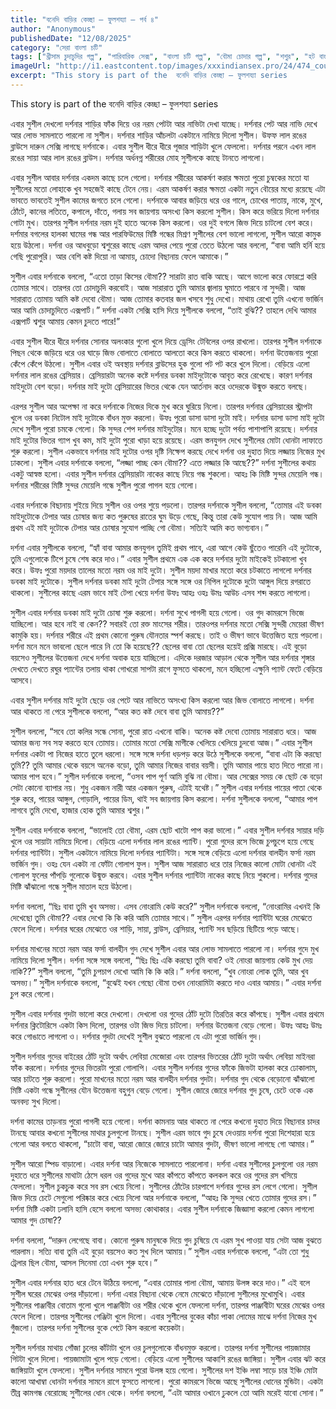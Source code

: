 ```yaml
---
title: "বনেদি বাড়ির কেচ্ছা – ফুলশয্যা – পর্ব ৪"
author: "Anonymous"
publishedDate: "12/08/2025"
category: "সেরা বাংলা চটি"
tags: ["থ্রীসাম চুদাচুদির গল্প", "পারিবারিক সেক্স", "বাংলা চটি গল্প", "বৌমা চোদার গল্প", "শশুর", "হট বাংলা চটি"]
imageUrl: "http://i1.eastcontent.top/images/xxxindiansex.pro/24/474_coupled_with_poonam.jpg"
excerpt: "This story is part of the  বনেদি বাড়ির কেচ্ছা – ফুলশয্যা series             এবার সুশীল দেখলো দর্শনার শাড়ির ফাঁক দিয়ে ওর নরম পেটটা আর নাভিটা দেখা যাচ্ছে। দর্শনার পেট আর নাভি দেখে আর লোভ সামলাতে পারলো ন..."
---
```


This story is part of the 
বনেদি বাড়ির কেচ্ছা – ফুলশয্যা series












এবার সুশীল দেখলো দর্শনার শাড়ির ফাঁক দিয়ে ওর নরম পেটটা আর নাভিটা দেখা যাচ্ছে। দর্শনার পেট আর নাভি দেখে আর লোভ সামলাতে পারলো না সুশীল। দর্শনার শাড়ির আঁচলটা একটানে নামিয়ে দিলো সুশীল। উফফ লাল রঙের ব্লাউসে দারুন সেক্সি লাগছে দর্শনাকে। এবার সুশীল ধীরে ধীরে পূজার শাড়িটা খুলে ফেললো। দর্শনার পরনে এখন লাল রঙের সায়া আর লাল রঙের ব্লাউস। দর্শনার অর্ধনগ্ন শরীরের মোহ সুশীলকে কাছে টানতে লাগলো।


এবার সুশীল আবার দর্শনার একদম কাছে চলে গেলো। দর্শনার শরীরের আকর্ষণ করার ক্ষমতা পুরো চুম্বকের মতো যা সুশীলের মতো লোহাকে খুব সহজেই কাছে টেনে নেয়। এরম আকর্ষণ করার ক্ষমতা একটা নতুন বৌয়ের মধ্যে রয়েছে এটা ভাবতে ভাবতেই সুশীল কামের জগতে চলে গেলো। দর্শনাকে আবার জড়িয়ে ধরে ওর গালে, চোখের পাতায়, নাকে, মুখে, ঠোঁটে, কানের লতিতে, কপালে, দাঁতে, গলায় সব জায়গায় অসংখ্য কিস করলো সুশীল। কিস করে ভরিয়ে দিলো দর্শনার গোটা মুখ। তারপর সুশীল দর্শনার নরম দুই হাতে অনেক কিস করলো। ওর দুই বগলে জিভ দিয়ে চাটলো বেশ করে। দর্শমার বগলের হালকা ঘামের গন্ধ আর পারফিউমের মিষ্টি গন্ধের মিশ্রণ সুশীলের বেশ ভালো লাগলো, সুশীল আরো কামুক হয়ে উঠলো। দর্শনা ওর আধবুড়ো শ্বশুরের কাছে এরম আদর পেয়ে পুরো তেতে উঠলো আর বললো, “বাবা আমি হর্নি হয়ে গেছি পুরোপুরি। আর বেশি কষ্ট দিয়ো না আমায়, চোদো বিছানায় ফেলে আমাকে।”


সুশীল এবার দর্শনাকে বললো, “এতো তাড়া কিসের বৌমা?? সারাটা রাত বাকি আছে। আগে ভালো করে ফোরপ্লে করি তোমার সাথে। তারপর তো চোদাচুদি করবোই। আজ সারারাত তুমি আমার জ্বালায় ঘুমাতে পারবে না সুন্দরী। আজ সারারাত তোমায় আমি কষ্ট দেবো বৌমা। আজ তোমার কতবার জল খসবে শুধু দেখো। মাথায় রেখো তুমি এখনো ভার্জিন আর আমি চোদাচুদিতে এক্সপার্ট।” দর্শনা একটা সেক্সি হাসি দিয়ে সুশীলকে বললো, “তাই বুঝি?? তাহলে দেখি আমার এক্সপার্ট শ্বশুর আমায় কেমন চুদতে পারে!”


এবার সুশীল ধীরে ধীরে দর্শনার সোনার অলংকার গুলো খুলে দিয়ে ড্রেসিং টেবিলের ওপর রাখলো। তারপর সুশীল দর্শনাকে পিছন থেকে জড়িয়ে ধরে ওর ঘাড়ে জিভ বোলাতে বোলাতে আলতো করে কিস করতে থাকলো। দর্শনা উত্তেজনায় পুরো কেঁপে কেঁপে উঠলো। সুশীল এবার ওই অবস্থায় দর্শনার ব্লাউসের হুক গুলো পট পট করে খুলে দিলো। বেড়িয়ে এলো দর্শনার লাল রঙের ব্রেসিয়ার। ব্রেসিয়ারটা অনেক কষ্টে দর্শনার ডবকা মাইদুটোকে আবৃত করে রেখেছে। কারণ দর্শনার মাইদুটো বেশ বড়ো। দর্শনার মাই দুটো ব্রেসিয়ারের ভিতর থেকে যেন আর্তনাদ করে ওদেরকে উন্মুক্ত করতে বলছে।


এরপর সুশীল আর অপেক্ষা না করে দর্শনাকে নিজের দিকে মুখ করে ঘুরিয়ে নিলো। তারপর দর্শনার ব্রেসিয়ারের স্ট্রাপটা খুলে ওর ডবকা নিটোল মাই দুটোকে বাঁধন মুক্ত করলো। উফঃ পুরো ডাসা ডাসা দুটো মাই। দর্শনার ডাসা ডাসা মাই দুটো দেখে সুশীল পুরো চমকে গেলো। কি সুন্দর শেপ দর্শনার মাইদুটোর। মনে হচ্ছে দুটো পর্বত পাশাপাশি রয়েছে। দর্শনার মাই দুটোর ভিতর গ্যাপ খুব কম, মাই দুটো পুরো খাড়া হয়ে রয়েছে। এরম স্তনযুগল দেখে সুশীলের মোটা ধোনটা লাফাতে শুরু করলো। সুশীল একভাবে দর্শনার মাই দুটোর ওপর দৃষ্টি নিক্ষেপ করছে দেখে দর্শনা ওর দুহাত দিয়ে লজ্জায় নিজের মুখ ঢাকলো। সুশীল এবার দর্শনাকে বললো, “লজ্জা পাচ্ছ কেন বৌমা?? এতে লজ্জার কি আছে??” দর্শনা সুশীলের কথায় একটু আস্বস্ত হলো। এবার সুশীল দর্শনার ব্রেসিয়ারটা নাকের কাছে নিয়ে গন্ধ শুকলো। আহঃ কি মিষ্টি সুন্দর মেয়েলি গন্ধ। দর্শনার শরীরের মিষ্টি সুন্দর মেয়েলি গন্ধে সুশীল পুরো পাগল হয়ে গেলো।


এবার দর্শনাকে বিছানায় শুইয়ে দিয়ে সুশীল ওর ওপর শুয়ে পড়লো। তারপর দর্শনাকে সুশীল বললো, “তোমার এই ডবকা মাইদুটোকে টেপার আর চোষার জন্য কত পুরুষের রাতের ঘুম উড়ে গেছে, কিন্তু তারা কেউ সুযোগ পায় নি। আজ আমি প্রথম এই মাই দুটোকে টেপার আর চোষার সুযোগ পাচ্ছি গো বৌমা। সত্যিই আমি কত ভাগ্যবান।”


দর্শনা এবার সুশীলকে বললো, “হ্যাঁ বাবা আমার স্তনযুগল তুমিই প্রথম পাবে, এরা আগে কেউ ছুঁতেও পারেনি এই দুটোকে, তুমি এগুলোকে টিপে চুষে শেষ করে দাও।” এবার সুশীল প্রথমে এক এক করে দর্শনার দুটো মাইকেই চটকালো খুব করে। উফঃ পুরো ময়দার তালের মতো নরম ওর মাই দুটো। সুশীল ময়দা মাখার মতো করে চটকাতে লাগলো দর্শনার ডবকা মাই দুটোকে। সুশীল দর্শনার ডবকা মাই দুটো টেপার সঙ্গে সঙ্গে ওর নিপিল দুটোকে দুটো আঙ্গুল দিয়ে রগরাতে থাকলো। সুশীলের কাছে এরম ভাবে মাই টেপা খেয়ে দর্শনা উফঃ আহঃ ওহঃ উমঃ আউচ এসব শব্দ করতে লাগলো।


সুশীল এবার দর্শনার ডবকা মাই দুটো চোষা শুরু করলো। দর্শনা সুখে পাগলী হয়ে গেলো। ওর গুদ কামরসে ভিজে যাচ্ছিলো। আর হবে নাই বা কেন?? সবারই তো রক্ত মাংসের শরীর। তারওপর দর্শনার মতো সেক্সি সুন্দরী মেয়েরা ভীষণ কামুকি হয়। দর্শনার শরীরে এই প্রথম কোনো পুরুষ যৌনতার স্পর্শ করছে। তাই ও ভীষণ ভাবে উত্তেজিত হয়ে পড়লো। দর্শনা মনে মনে ভাবলো ছেলে পারে নি তো কি হয়েছে?? ছেলের বাবা তো ছেলের হয়েই প্রক্সি মারছে। এই বুড়ো বয়সেও সুশীলের উত্তেজনা দেখে দর্শনা অবাক হয়ে যাচ্ছিলো। এদিকে দরজার আড়াল থেকে সুশীল আর দর্শনার শৃঙ্গার দেখতে দেখতে রঘুর প্যান্টের তলায় থাকা গোখরো সাপটা রাগে ফুসতে থাকলো, মনে হচ্ছিলো এক্ষুনি প্যান্ট ফেটে বেড়িয়ে আসবে।


এবার সুশীল দর্শনার মাই দুটো ছেড়ে ওর পেটে আর নাভিতে অসংখ্য কিস করলো আর জিভ বোলাতে লাগলো। দর্শনা আর থাকতে না পেরে সুশীলকে বললো, “আর কত কষ্ট দেবে বাবা তুমি আমায়??”

সুশীল বললো, “সবে তো কলির সন্ধে সোনা, পুরো রাত এখনো বাকি। অনেক কষ্ট দেবো তোমায় সারারাত ধরে। আজ আমার জন্য সব সহ্য করতে হবে তোমায়। তোমার মতো সেক্সি মাগীকে খেলিয়ে খেলিয়ে চুদবো আজ।” এবার সুশীল দর্শনার একটা পা নিজের হাতে তুলে ধরলো। সঙ্গে সঙ্গে দর্শনা ধড়পড় করে উঠে সুশীলকে বললো, “বাবা এটা কি করছো তুমি?? তুমি আমার থেকে বয়সে অনেক বড়ো, তুমি আমার নিজের বাবার বয়সী। তুমি আমার পায়ে হাত দিতে পারো না। আমার পাপ হবে।” সুশীল দর্শনাকে বললো, “ওসব পাপ পূর্ণ আমি বুঝি না বৌমা। আর সেক্সের সময় কে ছোট কে বড়ো সেটা কোনো ব্যাপার নয়। শুধু একজন নারী আর একজন পুরুষ, এটাই যথেষ্ট।” সুশীল এবার দর্শনার পায়ের পাতা থেকে শুরু করে, পায়ের আঙ্গুল, গোড়ালি, পায়ের ডিম, থাই সব জায়গায় কিস করলো। দর্শনা সুশীলকে বললো, “আমার পাপ লাগবে তুমি দেখো, হাজার হোক তুমি আমার শ্বশুর।”


সুশীল এবার দর্শনাকে বললো, “ভালোই তো বৌমা, এরম ছোট খাটো পাপ করা ভালো।” এবার সুশীল দর্শনার সায়ার দড়ি খুলে ওর সায়াটা নামিয়ে দিলো। বেড়িয়ে এলো দর্শনার লাল রঙের প্যান্টি। পুরো গুদের রসে ভিজে চুপচুপে হয়ে গেছে দর্শনার প্যান্টিটা। সুশীল একটানে নামিয়ে দিলো দর্শনার প্যান্টিটা। সঙ্গে সঙ্গে বেড়িয়ে এলো দর্শনার বালহীন ফর্সা নরম ভার্জিন গুদ। ওহঃ যেন একটা না ফোঁটা গোলাপ ফুল। সুশীল আজ সারারাত ধরে তার নিজের কালো মোটা ধোনটা এই গোলাপ ফুলের পাঁপড়ি গুলোকে উন্মুক্ত করবে। এবার সুশীল দর্শনার প্যান্টিটা নাকের কাছে নিয়ে শুকলো। দর্শনার গুদের মিষ্টি ঝাঁঝালো গন্ধে সুশীল মাতাল হয়ে উঠলো।


দর্শনা বললো, “ছিঃ বাবা তুমি খুব অসভ্য। এসব নোংরামি কেউ করে?” সুশীল দর্শনাকে বললো, “নোংরামির এখনই কি দেখেছো তুমি বৌমা?? এবার দেখো কি কি করি আমি তোমার সাথে।” সুশীল এরপর দর্শনার প্যান্টিটা ঘরের মেঝেতে ফেলে দিলো। দর্শনার ঘরের মেঝেতে ওর শাড়ি, সায়া, ব্লাউস, ব্রেসিয়ার, প্যান্টি সব ছড়িয়ে ছিটিয়ে পড়ে আছে।


দর্শনার মাখনের মতো নরম আর ফর্সা বালহীন গুদ দেখে সুশীল এবার আর লোভ সামলাতে পারলো না। দর্শনার গুদে মুখ নামিয়ে দিলো সুশীল। দর্শনা সঙ্গে সঙ্গে বললো, “ছিঃ ছিঃ একি করছো তুমি বাবা? ওই নোংরা জায়গায় কেউ মুখ দেয় নাকি??” সুশীল বললো, “তুমি চুপচাপ দেখো আমি কি কি করি।” দর্শনা বললো, “খুব নোংরা লোক তুমি, আর খুব অসভ্য।” সুশীল দর্শনাকে বললো, “বুঝেই যখন গেছো বৌমা তখন নোংরামিটা করতে দাও এবার আমায়।” এবার দর্শনা চুপ করে গেলো।


সুশীল এবার দর্শনার গুদটা ভালো করে দেখলো। দেখলো ওর গুদের ঠোঁট দুটো তিরতির করে কাঁপছে। সুশীল এবার প্রথমে দর্শনার ক্লিটোরিসে একটা কিস দিলো, তারপর ওটা জিভ দিয়ে চাটলো। দর্শনার উত্তেজনা বেড়ে গেলো। উফঃ আহঃ উমঃ করে গোঙাতে লাগলো ও। দর্শনার গুদটা দেখেই সুশীল বুঝতে পারলো যে এটা পুরো ভার্জিন গুদ।


সুশীল দর্শনার গুদের বাইরের ঠোঁট দুটো অর্থাৎ লেবিয়া মেজোরা এবং তারপর ভিতরের ঠোঁট দুটো অর্থাৎ লেবিয়া মাইনরা ফাঁক করলো। দর্শনার গুদের ভিতরটা পুরো গোলাপি। এবার সুশীল দর্শনার গুদের ফাঁকে জিভটা হালকা করে ঢোকালাম, আর চাটতে শুরু করলো। পুরো মাখনের মতো নরম আর বালহীন দর্শনার গুদটা। দর্শনার গুদ থেকে বেড়োনো ঝাঁঝালো মিষ্টি একটা গন্ধে সুশীলের যৌন উত্তেজনা বহুগুন বেড়ে গেলো। সুশীল জোরে জোরে দর্শনার গুদ চুষে, চেটে ওকে এক অনবদ্য সুখ দিলো।


দর্শনা কামের তাড়নায় পুরো পাগলী হয়ে গেলো। দর্শনা কামনায় আর থাকতে না পেরে কখনো দুহাত দিয়ে বিছানার চাদর টানছে আবার কখনো সুশীলের মাথার চুলগুলো টানছে। সুশীল এরম ভাবে গুদ চুষে দেওয়ায় দর্শনা পুরো দিশেহারা হয়ে গেলো আর বলতে থাকলো, “চাটো বাবা, আরো জোরে জোরে চাটো আমার গুদটা, ভীষণ ভালো লাগছে গো আমার।”


সুশীল আরো স্পিড বাড়ালো। এবার দর্শনা আর নিজেকে সামলাতে পারলোনা। দর্শনা এবার সুশীলের চুলগুলো ওর নরম দুহাতে ধরে সুশীলের মাথাটা ঠেসে ধরল ওর গুদের মুখে আর কাঁপতে কাঁপতে কলকল করে ওর গুদের রস খসিয়ে ফেললো। সুশীল চুকচুক করে সব রস খেয়ে নিলো। সুশীলের ঠোঁটের চারপাশে দর্শনার গুদের রস লেগে গেলো। সুশীল জিভ দিয়ে চেটে সেগুলো পরিষ্কার করে খেয়ে নিলো আর দর্শনাকে বললো, “আহঃ কি সুন্দর খেতে তোমার গুদের রস।” দর্শনা মিষ্টি একটা ঢলানি হাসি হেসে বললো অসভ্য কোথাকার। এবার সুশীল দর্শনাকে জিজ্ঞাসা করলো কেমন লাগলো আমার গুদ চোষা??


দর্শনা বললো, “দারুন লেগেছে বাবা। কোনো পুরুষ মানুষকে দিয়ে গুদ চুষিয়ে যে এরম সুখ পাওয়া যায় সেটা আজ বুঝতে পারলাম। সত্যি বাবা তুমি এই বুড়ো বয়সেও কত সুখ দিলে আমায়।” সুশীল এবার দর্শনাকে বললো, “এটা তো শুধু ট্রেলার ছিল বৌমা, আসল সিনেমা তো এখন শুরু হবে।”


সুশীল এবার দর্শনার হাত ধরে টেনে উঠিয়ে বললো, “এবার তোমার পালা বৌমা, আমায় উলঙ্গ করে দাও।” এই বলে সুশীল ঘরের মেঝের ওপর দাঁড়ালো। দর্শনা এবার বিছানা থেকে নেমে মেঝেতে দাঁড়ালো সুশীলের মুখোমুখি। এবার সুশীলের পাঞ্জাবীর বোতাম গুলো খুলে পাঞ্জাবীটা ওর শরীর থেকে খুলে ফেললো দর্শনা, তারপর পাঞ্জাবীটা ঘরের মেঝের ওপর ফেলে দিলো। তারপর সুশীলের গেঞ্জিটা খুলে দিলো। এবার সুশীলের বুকের কাঁচা পাকা লোমের মাঝে দর্শনা নিজের মুখ গুঁজলো। তারপর দর্শনা সুশীলের বুকে পেটে কিস করলো কয়েকটা।


সুশীল দর্শনার মাথায় গোঁজা চুলের কাঁটাটা খুলে ওর চুলগুলোকে বাঁধনমুক্ত করলো। তারপর দর্শনা সুশীলের পায়জামার গিটটা খুলে দিলো। পায়জামাটা খুলে পড়ে গেলো। বেড়িয়ে এলো সুশীলের আকাশি রঙের জাঙ্গিয়া। সুশীল এবার ঝট করে জাঙ্গিয়াটা খুলে ফেললো। সুশীল দর্শনার সামনে পুরো উলঙ্গ হয়ে গেলো। সুশীলের দশ ইঞ্চি লম্বা সাড়ে চার ইঞ্চি মোটা কালো আখাম্বা ধোনটা দর্শনার সামনে রাগে ফুসতে লাগলো। পুরো কামরসে ভিজে আছে সুশীলের ধোনের মুন্ডিটা। একটা তীব্র কামগন্ধ বেরোচ্ছে সুশীলের ধোন থেকে। দর্শনা বললো, “এটা আমার ওখানে ঢুকলে তো আমি মরেই যাবো সোনা।”
